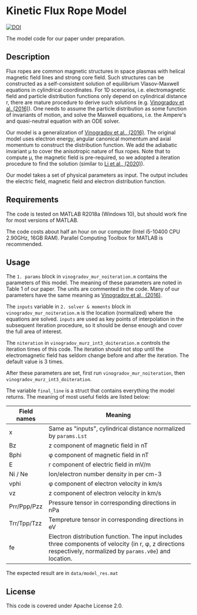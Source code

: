 # Kinetic Flux Rope Model

[![DOI](https://zenodo.org/badge/DOI/10.5281/zenodo.5555811.svg)](https://doi.org/10.5281/zenodo.5555811)

The model code for our paper under preparation.

## Description

Flux ropes are common magnetic structures in space plasmas with helical magnetic field lines and strong core field. Such structures can be constructed as a self-consistent solution of equilibrium Vlasov-Maxwell equations in cylindrical coordinates. For 1D scenarios, i.e. electromagnetic field and particle distribution functions only depend on cylindrical distance r, there are mature procedure to derive such solutions (e.g. [Vinogradov et al. (2016)](http://aip.scitation.org/doi/10.1063/1.4958319)). One needs to assume the particle distribution as some function of invariants of motion, and solve the Maxwell equations, i.e. the Ampere's and quasi-neutral equation with an ODE solver. 

Our model is a generalization of [Vinogradov et al., (2016)](http://aip.scitation.org/doi/10.1063/1.4958319). The original model uses electron energy, angular canonical momentum and axial momentum to construct the distribution function. We add the adiabatic invariant μ to cover the anisotropic nature of flux ropes. Note that to compute μ, the magnetic field is pre-required, so we adopted a iteration procedure to find the solution (similar to [Li et al., (2020)](http://www.nature.com/articles/s41467-020-19442-0)).

Our model takes a set of physical parameters as input. The output includes the electric field, magnetic field and electron distribution function.

## Requirements

The code is tested on MATLAB R2018a (Windows 10), but should work fine for most versions of MATLAB.

The code costs about half an hour on our computer (Intel i5-10400 CPU 2.90GHz, 16GB RAM). Parallel Computing Toolbox for MATLAB is recommended.

## Usage

The `1. params` block in `vinogradov_mur_noiteration.m` contains the parameters of this model. The meaning of these parameters are noted in Table 1 of our paper. The units are commented in the code. Many of our parameters have the same meaning as [Vinogradov et al., (2016)](http://aip.scitation.org/doi/10.1063/1.4958319).

The `inputs` variable in `2. solver & moments` block in `vinogradov_mur_noiteration.m` is the location (normalized) where the equations are solved. `inputs` are used as key points of interpolation in the subsequent iteration procedure, so it should be dense enough and cover the full area of interest. 

The `niteration` in `vinogradov_murz_int3_doiteration.m` controls the iteration times of this code. The iteration should not stop until the electromagnetic field has seldom change before and after the iteration. The default value is 3 times.

After these parameters are set, first run `vinogradov_mur_noiteration`, then `vinogradov_murz_int3_doiteration`.

The variable `final_line` is a struct that contains everything the model returns. The meaning of most useful fields are listed below:

| Field names | Meaning                                                      |
| ----------- | ------------------------------------------------------------ |
| x           | Same as "inputs", cylindrical distance normalized by `params.Lst` |
| Bz          | z component of magnetic field in nT                          |
| Bphi        | φ component of magnetic field in nT                          |
| E           | r component of electric field in mV/m                        |
| Ni / Ne     | Ion/electron number density in per cm-3                      |
| vphi        | φ component of electron velocity in km/s                     |
| vz          | z component of electron velocity in km/s                     |
| Prr/Ppp/Pzz | Pressure tensor in corresponding directions in nPa           |
| Trr/Tpp/Tzz | Tempreture tensor in corresponding directions in eV          |
| fe          | Electron distribution function. The input includes three components of velocity (in r, φ, z directions respectively, normalized by `params.v0e`) and location. |

The expected result are in `data/model_res.mat`

## License

This code is covered under Apache License 2.0.
